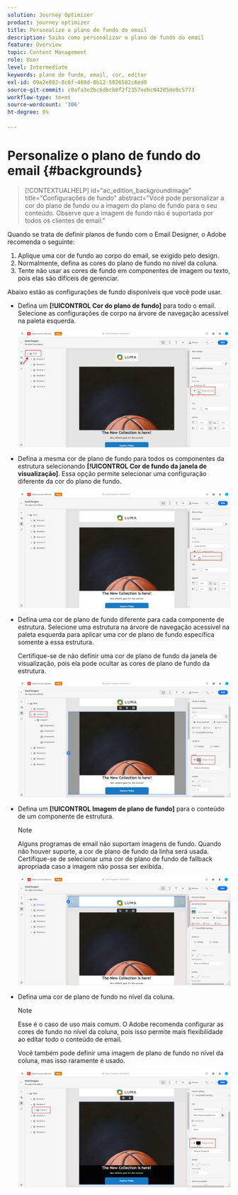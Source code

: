```yaml
---
solution: Journey Optimizer
product: journey optimizer
title: Personalize o plano de fundo do email
description: Saiba como personalizar o plano de fundo do email
feature: Overview
topic: Content Management
role: User
level: Intermediate
keywords: plano de fundo, email, cor, editor
exl-id: 09a2e892-8c6f-460d-8b12-5026582c6ed0
source-git-commit: c0afa3e2bc6dbcb0f2f2357eebc04285de8c5773
workflow-type: tm+mt
source-wordcount: '306'
ht-degree: 0%

---
```


# Personalize o plano de fundo do email {#backgrounds}

>[!CONTEXTUALHELP]
>id="ac_edition_backgroundimage"
>title="Configurações de fundo"
>abstract="Você pode personalizar a cor do plano de fundo ou a imagem do plano de fundo para o seu conteúdo. Observe que a imagem de fundo não é suportada por todos os clientes de email."

Quando se trata de definir planos de fundo com o Email Designer, o Adobe recomenda o seguinte:

1. Aplique uma cor de fundo ao corpo do email, se exigido pelo design.
1. Normalmente, defina as cores do plano de fundo no nível da coluna.
1. Tente não usar as cores de fundo em componentes de imagem ou texto, pois elas são difíceis de gerenciar.

Abaixo estão as configurações de fundo disponíveis que você pode usar.

* Defina um **[!UICONTROL Cor do plano de fundo]** para todo o email. Selecione as configurações de corpo na árvore de navegação acessível na paleta esquerda.

   ![](assets/background_1.png)

* Defina a mesma cor de plano de fundo para todos os componentes da estrutura selecionando **[!UICONTROL Cor de fundo da janela de visualização]**. Essa opção permite selecionar uma configuração diferente da cor do plano de fundo.

   ![](assets/background_2.png)

* Defina uma cor de plano de fundo diferente para cada componente de estrutura. Selecione uma estrutura na árvore de navegação acessível na paleta esquerda para aplicar uma cor de plano de fundo específica somente a essa estrutura.

   Certifique-se de não definir uma cor de plano de fundo da janela de visualização, pois ela pode ocultar as cores de plano de fundo da estrutura.

   ![](assets/background_3.png)

* Defina um **[!UICONTROL Imagem de plano de fundo]** para o conteúdo de um componente de estrutura.

   >[!NOTE]
   >
   >Alguns programas de email não suportam imagens de fundo. Quando não houver suporte, a cor de plano de fundo da linha será usada. Certifique-se de selecionar uma cor de plano de fundo de fallback apropriada caso a imagem não possa ser exibida.

   ![](assets/background_4.png)

* Defina uma cor de plano de fundo no nível da coluna.

   >[!NOTE]
   >
   >Esse é o caso de uso mais comum. O Adobe recomenda configurar as cores de fundo no nível da coluna, pois isso permite mais flexibilidade ao editar todo o conteúdo de email.

   Você também pode definir uma imagem de plano de fundo no nível da coluna, mas isso raramente é usado.

   ![](assets/background_5.png)
